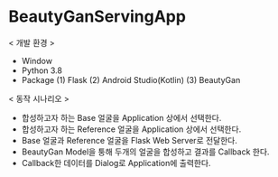 # BeautyGanServingApp

< 개발 환경 >
- Window
- Python 3.8
- Package 
  (1) Flask 
  (2) Android Studio(Kotlin)
  (3) BeautyGan
  
< 동작 시나리오 >
- 합성하고자 하는 Base 얼굴을 Application 상에서 선택한다.
- 합성하고자 하는 Reference 얼굴을 Application 상에서 선택한다.
- Base 얼굴과 Reference 얼굴을 Flask Web Server로 전달한다.
- BeautyGan Model을 퉁해 두개의 얼굴을 합성하고 결과를 Callback 한다.
- Callback한 데이터를 Dialog로 Application에 출력한다.
